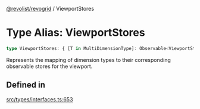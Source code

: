 [@revolist/revogrid](README.md) / ViewportStores

# Type Alias: ViewportStores

```ts
type ViewportStores: { [T in MultiDimensionType]: Observable<ViewportState> };
```

Represents the mapping of dimension types to their corresponding observable stores for the viewport.

## Defined in

[src/types/interfaces.ts:653](https://github.com/revolist/revogrid/blob/7441a116e7c14801fe05f009e2206ea7b70630f5/src/types/interfaces.ts#L653)
